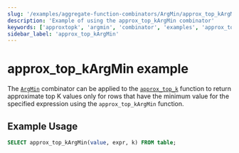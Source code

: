 ```yaml
---
slug: '/examples/aggregate-function-combinators/ArgMin/approx_top_kArgMin'
description: 'Example of using the approx_top_kArgMin combinator'
keywords: ['approxtopk', 'argmin', 'combinator', 'examples', 'approx_top_kArgMin']
sidebar_label: 'approx_top_kArgMin'
---
```


# approx_top_kArgMin example

The [`ArgMin`](/sql-reference/aggregate-functions/combinators#-argmin) combinator can be applied to the [`approx_top_k`](/sql-reference/aggregate-functions/reference/approxtopk) function to return approximate top K values only for rows that have the minimum value for the specified expression using the `approx_top_kArgMin` function.

## Example Usage

```sql
SELECT approx_top_kArgMin(value, expr, k) FROM table;
``` 